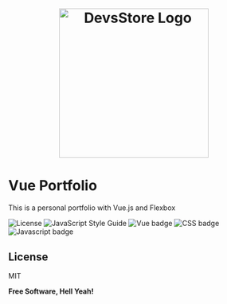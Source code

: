 <h1 align="center">
  <a href="http://devsstore.net"><img src="http://devsstore.net/assets/images/logo.png" alt="DevsStore Logo" width="300"></a>
</h1>

# Vue Portfolio

This is a personal portfolio with Vue.js and Flexbox

![License](https://img.shields.io/badge/license-MIT-yellow.svg?logo=linux&longCache=true&style=flat) ![JavaScript Style Guide](https://img.shields.io/badge/code_style-standard-brightgreen.svg?logo=javascript&longCache=true&style=flat) ![Vue badge](https://img.shields.io/badge/DevsStore-Vue-green.svg?logo=vue.js&longCache=true&style=flat) ![CSS badge](https://img.shields.io/badge/DevsStore-CSS-blue.svg?logo=css3&longCache=true&style=flat) ![Javascript badge](https://img.shields.io/badge/DevsStore-JavaScript-gold.svg?logo=javascript&longCache=true&style=flat)


License
----

MIT


**Free Software, Hell Yeah!**
